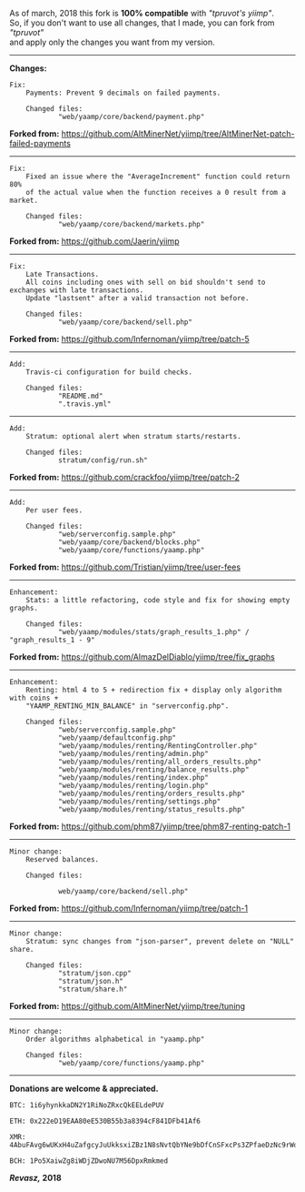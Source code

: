 
As of march, 2018 this fork is **100% compatible** with *"tpruvot's yiimp"*.\
So, if you don't want to use all changes, that I made, you can fork from *"tpruvot"*\
and apply only the changes you want from my version.
_____

**Changes:**

	Fix:
		Payments: Prevent 9 decimals on failed payments.

		Changed files:
				"web/yaamp/core/backend/payment.php"
**Forked from:**
https://github.com/AltMinerNet/yiimp/tree/AltMinerNet-patch-failed-payments

_____
	Fix:
		Fixed an issue where the "AverageIncrement" function could return 80%
		of the actual value when the function receives a 0 result from a market.

		Changed files:
				"web/yaamp/core/backend/markets.php"
**Forked from:**
https://github.com/Jaerin/yiimp

_____
	Fix:
		Late Transactions.
		All coins including ones with sell on bid shouldn't send to exchanges with late transactions.
		Update "lastsent" after a valid transaction not before.

		Changed files:
				"web/yaamp/core/backend/sell.php"

**Forked from:**
https://github.com/Infernoman/yiimp/tree/patch-5

_____
	Add:
		Travis-ci configuration for build checks.

		Changed files:
				"README.md"
				".travis.yml"
_____
	Add:
		Stratum: optional alert when stratum starts/restarts.

		Changed files:
				stratum/config/run.sh"
**Forked from:**
https://github.com/crackfoo/yiimp/tree/patch-2

_____
	Add:
		Per user fees.

		Changed files:  
				"web/serverconfig.sample.php"
				"web/yaamp/core/backend/blocks.php"
				"web/yaamp/core/functions/yaamp.php"
**Forked from:**
https://github.com/Tristian/yiimp/tree/user-fees

_____
	Enhancement:
		Stats: a little refactoring, code style and fix for showing empty graphs.

		Changed files:
				"web/yaamp/modules/stats/graph_results_1.php" / "graph_results_1 - 9"

**Forked from:**
https://github.com/AlmazDelDiablo/yiimp/tree/fix_graphs

_____
	Enhancement:
		Renting: html 4 to 5 + redirection fix + display only algorithm with coins +
		"YAAMP_RENTING_MIN_BALANCE" in "serverconfig.php".

		Changed files:
				"web/serverconfig.sample.php"
				"web/yaamp/defaultconfig.php"
				"web/yaamp/modules/renting/RentingController.php"
				"web/yaamp/modules/renting/admin.php"
				"web/yaamp/modules/renting/all_orders_results.php"
				"web/yaamp/modules/renting/balance_results.php"
				"web/yaamp/modules/renting/index.php"
				"web/yaamp/modules/renting/login.php"
				"web/yaamp/modules/renting/orders_results.php"
				"web/yaamp/modules/renting/settings.php"
				"web/yaamp/modules/renting/status_results.php"

**Forked from:**
https://github.com/phm87/yiimp/tree/phm87-renting-patch-1

_____
	Minor change:
		Reserved balances.

		Changed files:

				web/yaamp/core/backend/sell.php"

**Forked from:**
https://github.com/Infernoman/yiimp/tree/patch-1

_____
	Minor change:
		Stratum: sync changes from "json-parser", prevent delete on "NULL" share.

		Changed files:
				"stratum/json.cpp"
				"stratum/json.h"
				"stratum/share.h"
**Forked from:**
https://github.com/AltMinerNet/yiimp/tree/tuning

_____
	Minor change:
		Order algorithms alphabetical in "yaamp.php"

		Changed files:
				"web/yaamp/core/functions/yaamp.php"

_____

**Donations are welcome & appreciated.**

	BTC: 1i6yhynkkaDN2Y1RiNoZRxcQkEELdePUV

	ETH: 0x222eD19EAA80eE530B55b3a8394cF841DFb41Af6

	XMR: 4AbuFAvg6wUKxH4uZafgcyJuUkksxiZBz1N8sNvtQbYNe9bDfCnSFxcPs3ZPfaeDzNc9rWorxw4piBvEpuKvWL8dPSJxcPu

	BCH: 1Po5XaiwZg8iWDjZDwoNU7M56DpxRmkmed

***Revasz,* 2018**

